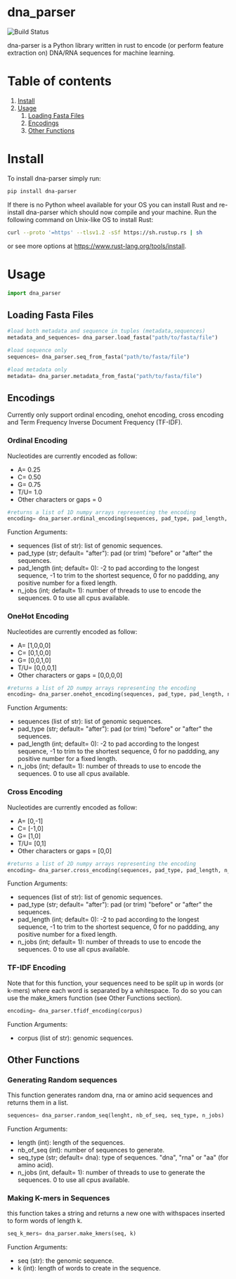 # dna_parser
![Build Status](https://github.com/Mvila035/dna_parser/workflows/CI/badge.svg)

dna-parser is a Python library written in rust to encode (or perform feature extraction on) DNA/RNA sequences for machine learning.

# Table of contents
1. [Install](https://github.com/Mvila035/dna_parser#install)
2. [Usage](https://github.com/Mvila035/dna_parser#usage)
    1. [Loading Fasta Files](https://github.com/Mvila035/dna_parser#fasta)
    2. [Encodings](https://github.com/Mvila035/dna_parser#encodings)
    3. [Other Functions](https://github.com/Mvila035/dna_parser#others)

# Install <a name="install"></a>

To install dna-parser simply run:
```sh
pip install dna-parser
```

If there is no Python wheel available for your OS you can install Rust and re-install dna-parser which should now compile and your machine.
Run the following command on Unix-like OS to install Rust:
```sh
curl --proto '=https' --tlsv1.2 -sSf https://sh.rustup.rs | sh
```
or see more options at https://www.rust-lang.org/tools/install.

# Usage <a name="usage"></a>

```python
import dna_parser
```

## Loading Fasta Files <a name="fasta"></a>

```python
#load both metadata and sequence in tuples (metadata,sequences)
metadata_and_sequences= dna_parser.load_fasta("path/to/fasta/file")

#load sequence only
sequences= dna_parser.seq_from_fasta("path/to/fasta/file")

#load metadata only
metadata= dna_parser.metadata_from_fasta("path/to/fasta/file")
```

## Encodings <a name="encodings"></a>

Currently only support ordinal encoding, onehot encoding, cross encoding and Term Frequency Inverse Document Frequency (TF-IDF).

### Ordinal Encoding

Nucleotides are currently encoded as follow:

* A= 0.25
* C= 0.50
* G= 0.75
* T/U= 1.0
* Other characters or gaps = 0

```python
#returns a list of 1D numpy arrays representing the encoding
encoding= dna_parser.ordinal_encoding(sequences, pad_type, pad_length, n_jobs)
```

Function Arguments:

* sequences (list of str): list of genomic sequences.
* pad_type (str; default= "after"): pad (or trim) "before" or "after" the sequences.
* pad_length (int; default= 0): -2 to pad according to the longest sequence, -1 to trim to the shortest sequence, 0 for no paddding, any positive number for a fixed length.
* n_jobs (int; default= 1): number of threads to use to encode the sequences. 0 to use all cpus available.


### OneHot Encoding

Nucleotides are currently encoded as follow:

* A= [1,0,0,0]
* C= [0,1,0,0]
* G= [0,0,1,0]
* T/U= [0,0,0,1]
* Other characters or gaps = [0,0,0,0]

```python
#returns a list of 2D numpy arrays representing the encoding
encoding= dna_parser.onehot_encoding(sequences, pad_type, pad_length, n_jobs)

```

Function Arguments:

* sequences (list of str): list of genomic sequences.
* pad_type (str; default= "after"): pad (or trim) "before" or "after" the sequences.
* pad_length (int; default= 0): -2 to pad according to the longest sequence, -1 to trim to the shortest sequence, 0 for no paddding, any positive number for a fixed length.
* n_jobs (int; default= 1): number of threads to use to encode the sequences. 0 to use all cpus available.

### Cross Encoding

Nucleotides are currently encoded as follow:

* A= [0,-1]
* C= [-1,0]
* G= [1,0]
* T/U= [0,1]
* Other characters or gaps = [0,0]

```python
#returns a list of 2D numpy arrays representing the encoding
encoding= dna_parser.cross_encoding(sequences, pad_type, pad_length, n_jobs)

```

Function Arguments:

* sequences (list of str): list of genomic sequences.
* pad_type (str; default= "after"): pad (or trim) "before" or "after" the sequences.
* pad_length (int; default= 0): -2 to pad according to the longest sequence, -1 to trim to the shortest sequence, 0 for no paddding, any positive number for a fixed length.
* n_jobs (int; default= 1): number of threads to use to encode the sequences. 0 to use all cpus available.



### TF-IDF Encoding

Note that for this function, your sequences need to be split up in words (or k-mers) where each word is separated by a whitespace. To do so you can use the make_kmers function (see Other Functions section).

```python
encoding= dna_parser.tfidf_encoding(corpus)
```

Function Arguments:

* corpus (list of str): genomic sequences.


## Other Functions <a name="others"></a>

### Generating Random sequences

This function generates random dna, rna or amino acid sequences and returns them in a list.

```python
sequences= dna_parser.random_seq(lenght, nb_of_seq, seq_type, n_jobs)
```
Function Arguments:

* length (int): length of the sequences.
* nb_of_seq (int): number of sequences to generate.
* seq_type (str; default= dna): type of sequences. "dna", "rna" or "aa" (for amino acid).
* n_jobs (int, default= 1): number of threads to use to generate the sequences. 0 to use all cpus available.


### Making K-mers in Sequences

this function takes a string and returns a new one with withspaces inserted to form words of length k.

```python
seq_k_mers= dna_parser.make_kmers(seq, k)
```

Function Arguments:

* seq (str): the genomic sequence.
* k (int): length of words to create in the sequence.





